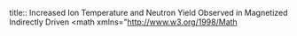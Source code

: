 title:: Increased Ion Temperature and Neutron Yield Observed in Magnetized Indirectly Driven <math xmlns="http://www.w3.org/1998/Math

